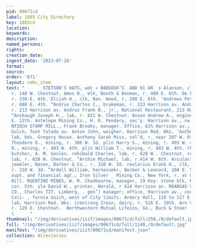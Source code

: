 ```yaml
---
pid: 00671cd
label: 1885 City Directory
key: 1885cd
location: 
keywords: 
description: 
named_persons: 
rights: 
creation_date: 
ingest_date: '2023-07-26'
format: 
source: 
order: '671'
layout: cmhc_item
text: "       STETSON'S HATS, wdc « BABGOGK’S  AND 61 AR  s Alanson, clk, A. E. Tulloch,
  r. 148 W. Chestnut. Amos H., elk, Booth & Denman, r. 409 E. 6th. De Forest H., mining,
  r. 330-E. 6th. Elijah H., clk, Ben. Wood, r. 208 E. 6th. ‘Andrews Peter, miner,
  r. 608 E. 4th. “Andrus Charles C., brakeman, r. 213 Harrison av. Andrus Frank B.,
  r. 213 Harrison av. Andrus Frank B., jr., National Restaurant, 213 Harrison av.
  “Ansbaugh Joseph H., lab, r. 821 W. Chestnut. Anson Andrew A., engineer, r. 613
  E. 12th. Antelope Mining Co., H. R. Pendery, sec’y. Harrison av., nw. cor. 5th.
  NTIOCH STAMP MILL., Frank Brooks, manager. Office, 61% Harrison av.; mill, California
  Gulch, foot Toledo av. Anton John, weigher, Harrison Red. Wks. ‘Anthony Lambert,
  lab, bds. Gregory House. Anthony Sarah Miss, col’d, r. near 207 W. 6th. Anthony
  Theodore D., mining, r. 306 W. 3d. plin Harry S., mining, r. 403 W. 4th. plin Robert
  8., mining, r. 403 W. 4th. plin William T., mining, r. 403 W. 4th. rhaugh John,
  butcher, A. M. Goslen. rehibald Charles, lab, r. 628 W.. Chestnut. rchibald Robert,
  lab, r. 628 W. Chestnut. “Archie Michael, lab, r.414 W. 6th. Arcularius Charles,
  jeweler, Nason, Barker & Co., r. 310 W. 3d. reularius Erank H., clk, S. T. Kostitch,
  r. 310 W. 3d. “Ardell William, harnessmkr, Becker & Leonard, 104 E. 5th. ARENS WALDEMAR,
  supt. and financial agt., Iron Silver _ Mining Co., New York, r. at mines, Iron
  Hill. RGENTINE MINES, W. R. Chadbourne, manager, 19 Key- stone blk, Poplar. sw.
  cor. 5th. yle David W., printer, Herald, r 614 Harrison av. RKANSAS VALLEY SMELTING
  CO., Charles TIT. Limberg, . gen’] manager; office, Harrison av., cor. Elm; works,
  Cali- , fornia Guich, west of City limits. Armory Hall, 119 to 127 E. 5th. ms V.,
  lab, Harrison Red. Wks. irmstrong Irwin, dairy, r. 516 E. 10th. Arn Valentine, miner,
  r. 129 E. Chestnut.  Northwestern Mutual Lifeins, Go., Buck & Stee!                                                                           REST
  \      "
thumbnail: "/img/derivatives/iiif/images/00671cd/full/250,/0/default.jpg"
full: "/img/derivatives/iiif/images/00671cd/full/1140,/0/default.jpg"
manifest: "/img/derivatives/iiif/00671cd/manifest.json"
collection: directories
---
```

